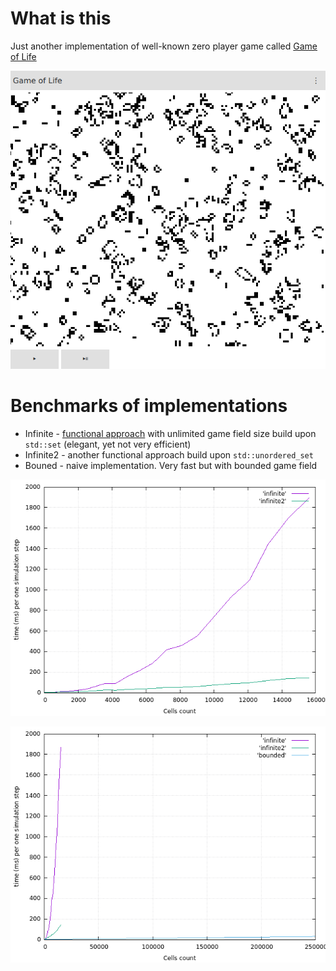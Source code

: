 # What is this

Just another implementation of well-known zero player game called [Game of Life](https://en.wikipedia.org/wiki/Conway%27s_Game_of_Life)

![Screenshot](screenshot.png)

# Benchmarks of implementations

 - Infinite - [functional approach](https://en.wikipedia.org/wiki/Functional_programming) with unlimited game field size build upon `std::set` (elegant, yet not very efficient)
 - Infinite2 - another functional approach build upon `std::unordered_set`
 - Bouned - naive implementation. Very fast but with bounded game field

![Benchmark](benchmark2.png)

![Benchmark](benchmark.png)
